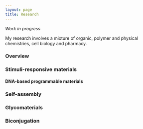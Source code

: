 ```yaml
---
layout: page
title: Research
---
```

*Work in progress*

My research involves a mixture of organic, polymer and physical chemistries, cell biology and pharmacy. 

### Overview ###

### Stimuli-responsive materials ###

#### DNA-based programmable materials ####

### Self-assembly ###

### Glycomaterials ###

### Biconjugation
 
